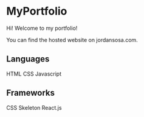 # MyPortfolio
Hi! Welcome to my portfolio!

You can find the hosted website on jordansosa.com.

## Languages
HTML
CSS
Javascript

## Frameworks
CSS Skeleton
React.js

